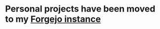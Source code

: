 # Personal projects have been moved to my [Forgejo instance](https://kernelmaft.com/forgejo/zedfrigg)
